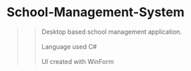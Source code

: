 # School-Management-System

>> Desktop based school management application.
<br/><br/>
Language used C# 
<br/><br/>
UI created with WinForm